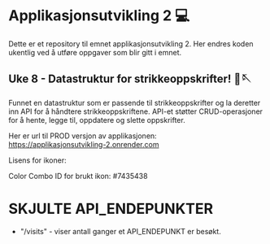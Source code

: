 
# Applikasjonsutvikling 2 💻
Dette er et repository til emnet applikasjonsutvikling 2. Her endres koden ukentlig ved å utføre oppgaver som blir gitt i emnet.

## Uke 8 - Datastruktur for strikkeoppskrifter! 🧶🪡
Funnet en datastruktur som er passende til strikkeoppskrifter og la deretter inn API for å håndtere strikkeoppskriftene. API-et støtter CRUD-operasjoner for å hente, legge til, oppdatere og slette oppskrifter. 

Her er url til PROD versjon av applikasjonen: <br>
https://applikasjonsutvikling-2.onrender.com

Lisens for ikoner:

Color Combo
ID for brukt ikon: #7435438

# SKJULTE API_ENDEPUNKTER
* "/visits" - viser antall ganger et API_ENDEPUNKT er besøkt.
